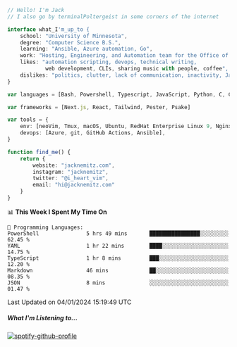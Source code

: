 ```typescript
// Hello! I'm Jack
// I also go by terminalPoltergeist in some corners of the internet

interface what_I'm_up_to {
    school: "University of Minnesota",
    degree: "Computer Science B.S.",
    learning: "Ansible, Azure automation, Go",
    work: "Hosting, Engineering, and Automation team for the Office of Information Technology at UMN",
    likes: "automation scripting, devops, technical writing,
            web development, CLIs, sharing music with people, coffee",
    dislikes: "politics, clutter, lack of communication, inactivity, Java",
}

var languages = [Bash, Powershell, Typescript, JavaScript, Python, C, C++]

var frameworks = [Next.js, React, Tailwind, Pester, Psake]

var tools = {
    env: [neoVim, Tmux, macOS, Ubuntu, RedHat Enterprise Linux 9, Nginx, DigitalOcean, Cloudflare],
    devops: [Azure, git, GitHub Actions, Ansible],
}

function find_me() {
    return {
        website: "jacknemitz.com",
        instagram: "jacknemitz",
        twitter: "@i_heart_vim",
        email: "hi@jacknemitz.com"
    }
}
```

<!--START_SECTION:waka-->
📊 **This Week I Spent My Time On** 

```text
💬 Programming Languages: 
PowerShell               5 hrs 49 mins       ████████████████░░░░░░░░░   62.45 % 
YAML                     1 hr 22 mins        ████░░░░░░░░░░░░░░░░░░░░░   14.75 % 
TypeScript               1 hr 8 mins         ███░░░░░░░░░░░░░░░░░░░░░░   12.20 % 
Markdown                 46 mins             ██░░░░░░░░░░░░░░░░░░░░░░░   08.35 % 
JSON                     8 mins              ░░░░░░░░░░░░░░░░░░░░░░░░░   01.47 % 
```


 Last Updated on 04/01/2024 15:19:49 UTC
<!--END_SECTION:waka-->

##### What I'm Listening to...

[![spotify-github-profile](https://spotify-github-profile.vercel.app/api/view?uid=jack.nemitz&cover_image=true&show_offline=true&bar_color=53b14f&bar_color_cover=false&background_color=121212FF)](https://spotify-github-profile.vercel.app/api/view?uid=jack.nemitz&redirect=true)

